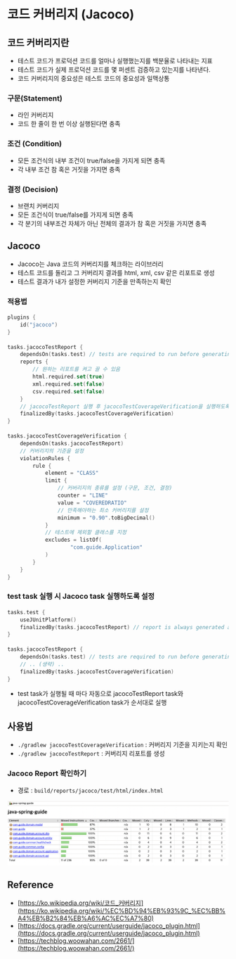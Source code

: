 # 코드 커버리지 (Jacoco)

## 코드 커버리지란

- 테스트 코드가 프로덕션 코드를 얼마나 실행했는지를 백분율로 나타내는 지표
- 테스트 코드가 실제 프로덕션 코드를 몇 퍼센트 검증하고 있는지를 나타낸다.
- 코드 커버리지의 중요성은 테스트 코드의 중요성과 일맥상통

### 구문(Statement)

- 라인 커버리지
- 코드 한 줄이 한 번 이상 실행된다면 충족

### 조건 (Condition)

- 모든 조건식의 내부 조건이 true/false을 가지게 되면 충족
- 각 내부 조건 참 혹은 거짓을 가지면 충족

### 결정 (Decision)

- 브랜치 커버리지
- 모든 조건식이 true/false를 가지게 되면 충족
- 각 분기의 내부조건 자체가 아닌 전체의 결과가 참 혹은 거짓을 가지면 충족

## Jacoco

- Jacoco는 Java 코드의 커버리지를 체크하는 라이브러리
- 테스트 코드를 돌리고 그 커버리지 결과를 html, xml, csv 같은 리포트로 생성
- 테스트 결과가 내가 설정한 커버리지 기준을 만족하는지 확인

### 적용법

```kotlin
plugins {
    id("jacoco")
}

tasks.jacocoTestReport {
    dependsOn(tasks.test) // tests are required to run before generating the report
    reports {
        // 원하는 리포트를 켜고 끌 수 있음
        html.required.set(true)
        xml.required.set(false)
        csv.required.set(false)
    }
    // jacocoTestReport 실행 후 jacocoTestCoverageVerification을 실행하도록 설정
    finalizedBy(tasks.jacocoTestCoverageVerification)
}

tasks.jacocoTestCoverageVerification {
    dependsOn(tasks.jacocoTestReport)
    // 커버리지의 기준을 설정
    violationRules {
        rule {
            element = "CLASS"
            limit {
                // 커버리지의 종류를 설정 (구문, 조건, 결정)
                counter = "LINE"
                value = "COVEREDRATIO"
                // 만족해야하는 최소 커버리지를 설정
                minimum = "0.90".toBigDecimal()
            }
            // 테스트에 제외할 클래스를 지정
            excludes = listOf(
                    "com.guide.Application"
            )
        }
    }
}
```

### test task 실행 시 Jacoco task 실행하도록 설정

```kotlin
tasks.test {
    useJUnitPlatform()
    finalizedBy(tasks.jacocoTestReport) // report is always generated after tests run
}

tasks.jacocoTestReport {
    dependsOn(tasks.test) // tests are required to run before generating the report
    // .. (생략) ..
    finalizedBy(tasks.jacocoTestCoverageVerification)
}
```

- test task가 실행될 때 마다 자동으로 jacocoTestReport task와 jacocoTestCoverageVerification task가 순서대로 실행

## 사용법

- `./gradlew jacocoTestCoverageVerification` : 커버리지 기준을 지키는지 확인
- `./gradlew jacocoTestReport` : 커버리지 리포트를 생성

### Jacoco Report 확인하기

- 경로 : `build/reports/jacoco/test/html/index.html`

![jacoco-report](picture/jacoco-report.png)

## Reference

- [https://ko.wikipedia.org/wiki/코드_커버리지](https://ko.wikipedia.org/wiki/%EC%BD%94%EB%93%9C_%EC%BB%A4%EB%B2%84%EB%A6%AC%EC%A7%80)
- [https://docs.gradle.org/current/userguide/jacoco_plugin.html](https://docs.gradle.org/current/userguide/jacoco_plugin.html)
- [https://techblog.woowahan.com/2661/](https://techblog.woowahan.com/2661/)